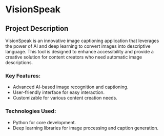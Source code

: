 # VisionSpeak

## Project Description
VisionSpeak is an innovative image captioning application that leverages the power of AI and deep learning to convert images into descriptive language. This tool is designed to enhance accessibility and provide a creative solution for content creators who need automatic image descriptions.

### Key Features:
- Advanced AI-based image recognition and captioning.
- User-friendly interface for easy interaction.
- Customizable for various content creation needs.

### Technologies Used:
- Python for core development.
- Deep learning libraries for image processing and caption generation.

